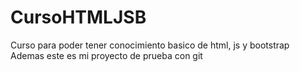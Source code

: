 # CursoHTMLJSB
Curso para poder tener conocimiento basico de html, js y bootstrap
Ademas este es mi proyecto de prueba con git
